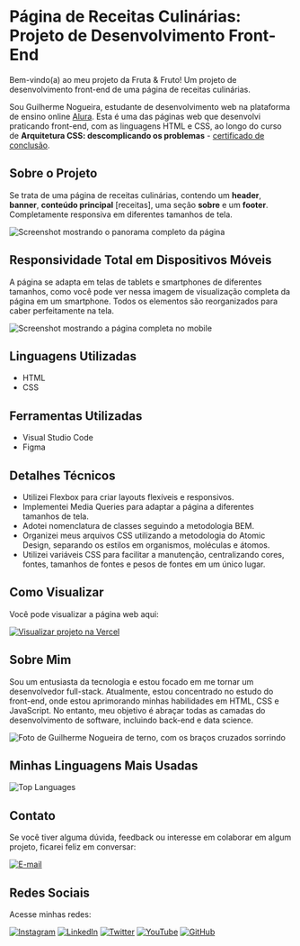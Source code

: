 # Página de Receitas Culinárias: Projeto de Desenvolvimento Front-End
Bem-vindo(a) ao meu projeto da Fruta & Fruto! Um projeto de desenvolvimento front-end de uma página de receitas culinárias.

Sou Guilherme Nogueira, estudante de desenvolvimento web na plataforma de ensino online [Alura](https://www.alura.com.br/). Esta é uma das páginas web que desenvolvi praticando front-end, com as linguagens HTML e CSS, ao longo do curso de **Arquitetura CSS: descomplicando os problemas** - [certificado de conclusão](https://cursos.alura.com.br/certificate/40db627c-76d3-4d84-9fe7-bf4eab50c80d?lang=pt_BR).

## Sobre o Projeto

Se trata de uma página de receitas culinárias, contendo um **header**, **banner**, **conteúdo principal** [receitas], uma seção **sobre** e um **footer**. Completamente responsiva em diferentes tamanhos de tela.

<img src="./assets/img/readme/screencapture-127-0-0-1-3000-html-index-html-2023-08-18-06_01_45.png" alt="Screenshot mostrando o panorama completo da página">

## Responsividade Total em Dispositivos Móveis

A página se adapta em telas de tablets e smartphones de diferentes tamanhos, como você pode ver nessa imagem de visualização completa da página em um smartphone. Todos os elementos são reorganizados para caber perfeitamente na tela.

<img src="./assets/img/readme/screencapture-fruta-e-fruto-teal-vercel-app-2023-08-20-16_45_05.png" alt="Screenshot mostrando a página completa no mobile">

## Linguagens Utilizadas

* HTML
* CSS

## Ferramentas Utilizadas

* Visual Studio Code
* Figma

## Detalhes Técnicos

- Utilizei Flexbox para criar layouts flexíveis e responsivos.
- Implementei Media Queries para adaptar a página a diferentes tamanhos de tela.
- Adotei nomenclatura de classes seguindo a metodologia BEM.
- Organizei meus arquivos CSS utilizando a metodologia do Atomic Design, separando os estilos em organismos, moléculas e átomos.
- Utilizei variáveis CSS para facilitar a manutenção, centralizando cores, fontes, tamanhos de fontes e pesos de fontes em um único lugar.

## Como Visualizar

Você pode visualizar a página web aqui: 

[![Visualizar projeto na Vercel](https://img.shields.io/badge/Vercel%20Page-Visualizar%20a%20página-blue?style=flat-square&logo=vercel&logoColor=white&link=https://fruta-e-fruto-teal.vercel.app/)](https://fruta-e-fruto-teal.vercel.app/)

## Sobre Mim

Sou um entusiasta da tecnologia e estou focado em me tornar um desenvolvedor full-stack. Atualmente, estou concentrado no estudo do front-end, 
onde estou aprimorando minhas habilidades em HTML, CSS e JavaScript. No entanto, meu objetivo é abraçar todas as camadas do desenvolvimento de 
software, incluindo back-end e data science.

<img src="./assets/img/readme/Perfil-Gui.png" alt="Foto de Guilherme Nogueira de terno, com os braços cruzados sorrindo">

## Minhas Linguagens Mais Usadas

![Top Languages](https://github-readme-stats.vercel.app/api/top-langs/?username=guinogueira2202&layout=compact)

## Contato

Se você tiver alguma dúvida, feedback ou interesse em colaborar em algum projeto, ficarei feliz em conversar: 

[![E-mail](https://img.shields.io/badge/Contato%20via%20E--mail-guinogueira2202%40hotmail.com-blue)](mailto:guinogueira2202@hotmail.com)

## Redes Sociais 
Acesse minhas redes:

[![Instagram](https://img.shields.io/badge/Instagram-guinogueira2202-purple)](https://www.instagram.com/guinogueira2202/) [![LinkedIn](https://img.shields.io/badge/LinkedIn-guinogueira2202-blue)](https://www.linkedin.com/in/guinogueira2202/) [![Twitter](https://img.shields.io/badge/Twitter-guinogueira2202-lightblue)](https://twitter.com/guinogueira2202) [![YouTube](https://img.shields.io/badge/YouTube-guinogueira2202-red)](https://www.youtube.com/channel/UCEfL_pp3h8Ul-LIL1C4o34w) [![GitHub](https://img.shields.io/badge/GitHub-guinogueira2202-darkgreen)](https://github.com/guinogueira2202)
